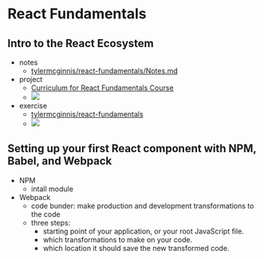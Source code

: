 # React Fundamentals


## Intro to the React Ecosystem
- notes
    - [tylermcginnis/react-fundamentals/Notes.md](https://github.com/tylermcginnis/react-fundamentals/blob/master/Notes.md)
- project
    - [Curriculum for React Fundamentals Course](https://github.com/tylermcginnis/react-fundamentals-curriculum)
    - ![](https://cloud.githubusercontent.com/assets/2933430/21000853/3c9b2bbe-bcda-11e6-88b8-3619aa319bcd.png)
- exercise
    - [tylermcginnis/react-fundamentals]( https://github.com/tylermcginnis/React-Fundamentals)
    - ![](https://cloud.githubusercontent.com/assets/2933430/26085553/7dac7a1e-39a2-11e7-830a-9011505b5958.png)

## Setting up your first React component with NPM, Babel, and Webpack
- NPM
    - intall module
- Webpack
    - code bunder: make production and development transformations to the code
    - three steps:
        - starting point of your application, or your root JavaScript file. 
        - which transformations to make on your code. 
        - which location it should save the new transformed code.     
